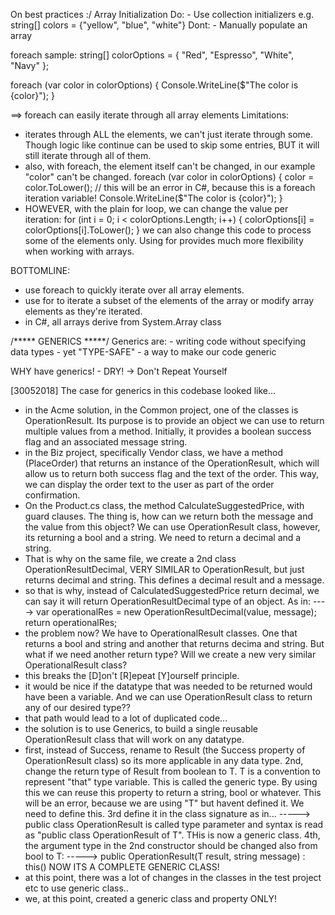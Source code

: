 On best practices  :/
Array Initialization
Do:
	- Use collection initializers e.g. string[] colors = {"yellow", "blue", "white"}
Dont:
	- Manually populate an array

foreach sample:
string[] colorOptions = { "Red", "Espresso", "White", "Navy" };

foreach (var color in colorOptions)
{
    Console.WriteLine($"The color is {color}");
}

==> foreach can easily iterate through all array elements
Limitations:
- iterates through ALL the elements, we can't just iterate through some. Though logic like continue can be used to skip some entries, BUT it will still iterate through all of them.
- also, with foreach, the element itself can't be changed, in our example "color" can't be changed. 
foreach (var color in colorOptions)
{
    color = color.ToLower(); // this will be an error in C#, because this is a foreach iteration variable!
    Console.WriteLine($"The color is {color}");
}
- HOWEVER, with the plain for loop, we can change the value per iteration:
for (int i = 0; i < colorOptions.Length; i++)
{
    colorOptions[i] = colorOptions[i].ToLower();
}
  we can also change this code to process some of the elements only. Using for provides much more flexibility when working with arrays.

BOTTOMLINE:
- use foreach to quickly iterate over all array elements.
- use for to iterate a subset of the elements of the array or modify array elements as they're iterated.
- in C#, all arrays derive from System.Array class

/***** GENERICS *****/
Generics are:
	- writing code without specifying data types
	- yet "TYPE-SAFE"
	- a way to make our code generic

WHY have generics!
	- DRY! -> Don't Repeat Yourself
	
[30052018]
The case for generics in this codebase looked like...
- in the Acme solution, in the Common project, one of the classes is OperationResult. Its purpose is to provide an object we can use to return multiple values from a method. Initially, it provides a boolean success flag and an associated message string. 
- in the Biz project, specifically Vendor class, we have a method (PlaceOrder) that returns an instance of the OperationResult, which will allow us to return both success flag and the text of the order. This way, we can display the order text to the user as part of the order confirmation.
- On the Product.cs class, the method CalculateSuggestedPrice, with guard clauses. The thing is, how can we return both the message and the value from this object? We can use OperationResult class, however, its returning a bool and a string. We need to return a decimal and a string.
- That is why on the same file, we create a 2nd class OperationResultDecimal, VERY SIMILAR to OperationResult, but just returns decimal and string. This defines a decimal result and a message. 
- so that is why, instead of CalculatedSuggestedPrice return decimal, we can say it will return OperationResultDecimal type of an object. As in:
  ----> var operationalRes = new OperationResultDecimal(value, message);
        return operationalRes;
- the problem now? We have to OperationalResult classes. One that returns a bool and string and another that returns decima and string. But what if we need another return type? Will we create a new very similar OperationalResult class?
- this breaks the [D]on't [R]epeat [Y]ourself principle.
- it would be nice if the datatype that was needed to be returned would have been a variable. And we can use OperationResult class to return any of our desired type??
- that path would lead to a lot of duplicated code...
- the solution is to use Generics, to build a single reusable OperationResult class that will work on any datatype.
- first, instead of Success, rename to Result (the Success property of OperationResult class) so its more applicable in any data type.
  2nd, change the return type of Result from boolean to T. T is a convention to represent "that" type variable. This is called the generic type. By using this we can reuse this property to return a string, bool or whatever. This will be an error, because we are using "T" but havent defined it. We need to define this.
  3rd define it in the class signature as in...
  -----> public class OperationResult<t>
  <T> is called type parameter and syntax is read as "public class OperationResult of T". THis is now a generic class.
  4th, the argument type in the 2nd constructor should be changed also from bool to T:
  -----> public OperationResult(T result, string message) : this()
  NOW ITS A COMPLETE GENERIC CLASS!
- at this point, there was a lot of changes in the classes in the test project etc to use generic class..
- we, at this point, created a generic class and property ONLY!